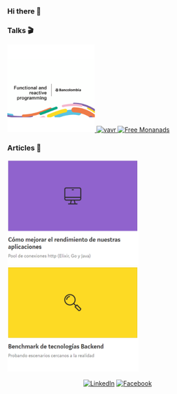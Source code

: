 ### Hi there 👋

<section>
  <h3>Talks 🎬</h3>
  <a href="https://youtu.be/Zy0ayHq4K_k" target="_blank">
    <img alt="functional and reactive programing" src="img/functional-and-reactive-programing.png" width="200">
  </a>
  <a href="https://youtu.be/mVQJLorPCbk" target="_blank">
    <img alt="vavr" src="https://media.slid.es/thumbnails/fdb6bf078f3dec8d64a04375faa83b21/thumb.jpg?1619460802" width="200">
  </a>
  <a href="https://slides.com/maocq/deck" target="_blank">
    <img alt="Free Monanads" src="https://media.slid.es/thumbnails/ddd0893b244d3f26f1f1dd1e64377f8f/thumb.jpg?1619460977" width="200">
  </a>  
</section>

<section>
  <h3>Articles 📝</h3>
  <a href="https://medium.com/bancolombia-tech/c%C3%B3mo-mejorar-el-rendimiento-de-nuestras-aplicaciones-909de832b0c" target="_blank">
    <img alt="Performance" src="img/performance.PNG" width="300">
  </a>
  <a href="https://medium.com/bancolombia-tech/benchmark-de-tecnolog%C3%ADas-backend-dd1342e84152" target="_blank">
    <img alt="Benchmark" src="img/benchmark.PNG" width="300">
  </a>
</section>

<p align="center">
<a href="https://www.linkedin.com/in/mauricio-carmona-54996975/" target="blank"><img align="center" src="https://cdn.jsdelivr.net/npm/simple-icons@3.0.1/icons/linkedin.svg" alt="LinkedIn" height="30" width="30" /></a>
<a href="https://www.facebook.com/johnmauricio.carmonaescobar" target="blank"><img align="center" src="https://cdn.jsdelivr.net/npm/simple-icons@3.0.1/icons/facebook.svg" alt="Facebook" height="30" width="30" /></a>
</p>


<!--
**maocq/maocq** is a ✨ _special_ ✨ repository because its `README.md` (this file) appears on your GitHub profile.

Here are some ideas to get you started:

- 🔭 I’m currently working on ...
- 🌱 I’m currently learning ...
- 👯 I’m looking to collaborate on ...
- 🤔 I’m looking for help with ...
- 💬 Ask me about ...
- 📫 How to reach me: ...
- 😄 Pronouns: ...
- ⚡ Fun fact: ...
-->

